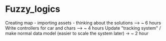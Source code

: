 # Fuzzy_logics

Creating map - importing assets - thinking about the solutions --> ~ 6 hours
Write controllers for car and chars --> ~ 4 hours
Update "tracking system" / make normal data model (easier to scale the system later)  -> ~ 2 hour
